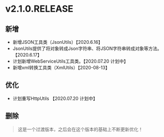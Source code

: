 # v2.1.0.RELEASE

## 新增

- 新增JSON工具类（JsonUtils）【2020.6.16】
- JsonUtils提供了将对象转成Json字符串、将JSON字符串转成对象等方法。【2020.6.17】
- 计划新增WebServiceUtils工具类。【2020.07.20 计划中】
- 新增xml转换工具类（XmlUtils）【2020-08-13】

## 优化

- 计划重写HttpUtils 【2020.07.20 计划中】

## 删除

> 这是一个过渡版本，之后会在这个版本的基础上不断更新优化！
